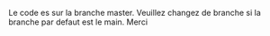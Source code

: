 Le code es sur la branche master. Veuillez changez de branche si la branche par defaut est le main. Merci
